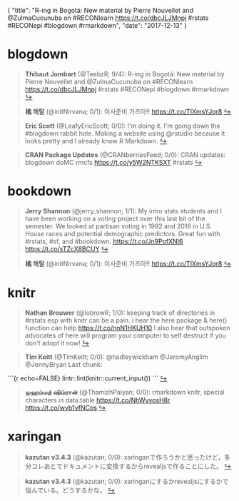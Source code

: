 {
  "title": "R-ing in Bogotá: New material by Pierre Nouvellet and @ZulmaCucunuba on #RECONlearn https://t.co/dbcJLJMnpj #rstats #RECONepi #blogdown #rmarkdown",
  "date": "2017-12-13"
}

# blogdown

> **Thibaut Jombart** (@TeebzR; 9/4): R-ing in Bogotá:
New material by Pierre Nouvellet and @ZulmaCucunuba on #RECONlearn
https://t.co/dbcJLJMnpj
#rstats #RECONepi #blogdown #rmarkdown  [&#8618;](https://twitter.com/xieyihui/status/940573686666551297)

<!-- -->


> **橘 해탈** (@initNirvana; 0/1): 이사준비 가즈아!! https://t.co/TIXmsYJqr8  [&#8618;](https://twitter.com/xieyihui/status/940551376345509888)

<!-- -->


> **Eric Scott** (@LeafyEricScott; 0/0): I'm doing it. I'm going down the #blogdown rabbit hole. Making a website using @rstudio because it looks pretty and I already know R Markdown.  [&#8618;](https://twitter.com/xieyihui/status/940682225183608839)

<!-- -->


> **CRAN Package Updates** (@CRANberriesFeed; 0/0): CRAN updates: blogdown doMC rmcfs https://t.co/y5W2NTKSXT #rstats  [&#8618;](https://twitter.com/xieyihui/status/940446710211514368)

<!-- -->


# bookdown

> **Jerry Shannon** (@jerry_shannon; 1/1): My intro stats students and I have been working on a voting project over this last bit of the semester. We looked at partisan voting in 1992 and 2016 in U.S. House races and potential demographic predictors. Great fun with #rstats, #sf, and #bookdown. https://t.co/Jn9PofXNI6 https://t.co/sTZcX8BCUY  [&#8618;](https://twitter.com/xieyihui/status/940693827664470016)

<!-- -->


> **橘 해탈** (@initNirvana; 0/1): 이사준비 가즈아!! https://t.co/TIXmsYJqr8  [&#8618;](https://twitter.com/xieyihui/status/940551376345509888)

<!-- -->


# knitr

> **Nathan Brouwer** (@lobrowR; 1/0): keeping track of directories in #rstats esp with knitr can be a pain.  i hear the here package &amp; here() function can help https://t.co/nnN1HKUH10  I also hear that outspoken advocates of here will program your computer to self destruct if you don't adopt it now!  [&#8618;](https://twitter.com/xieyihui/status/940385404208939008)

<!-- -->


> **Tim Keitt** (@TimKeitt; 0/0): @hadleywickham @JeromyAnglim @JennyBryan Last chunk:
>
\`\`\`{r echo=FALSE}
lintr::lint(knitr::current_input())
\`\`\`  [&#8618;](https://twitter.com/xieyihui/status/940737196885241856)

<!-- -->


> **முஹம்மத் ஷிம்ரான்** (@ThamizhPaiyan; 0/0): rmarkdown knitr, special characters in data.table https://t.co/NhWvvosH8r https://t.co/wvb1vfNCqs  [&#8618;](https://twitter.com/xieyihui/status/940560061394575360)

<!-- -->


# xaringan

> **kazutan v3.4.3** (@kazutan; 0/0): xaringanで作ろうかと思ったけど，多分コレあとでドキュメントに変換するからrevealjsで作ることにした。  [&#8618;](https://twitter.com/xieyihui/status/940528788823142401)

<!-- -->


> **kazutan v3.4.3** (@kazutan; 0/0): xaringanにするかrevealjsにするかで悩んでいる。どうするかな。  [&#8618;](https://twitter.com/xieyihui/status/940517069698736128)

<!-- -->


